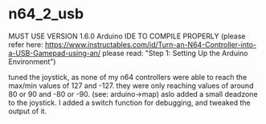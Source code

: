 # n64_2_usb

MUST USE VERSION 1.6.0 Arduino IDE TO COMPILE PROPERLY
(please refer here: https://www.instructables.com/id/Turn-an-N64-Controller-into-a-USB-Gamepad-using-an/
  please read: "Step 1: Setting Up the Arduino Environment")

tuned the joystick, as none of my n64 controllers were able to reach the max/min values of 127 and -127.
they were only reaching values of around 80 or 90 and -80 or -90. (see: arduino->map)
aslo added a small deadzone to the joystick.
I added a switch function for debugging, and tweaked the output of it.
